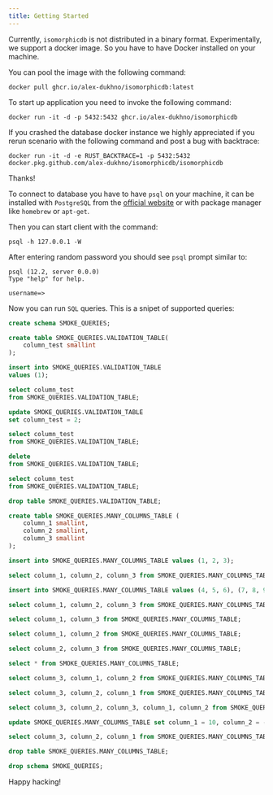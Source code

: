 ```yaml
---
title: Getting Started
---
```


Currently, `isomorphicdb` is not distributed in a binary format. Experimentally, we
support a docker image. So you have to have Docker installed on your machine.

You can pool the image with the following command:

```shell
docker pull ghcr.io/alex-dukhno/isomorphicdb:latest
```

To start up application you need to invoke the following command:

```shell
docker run -it -d -p 5432:5432 ghcr.io/alex-dukhno/isomorphicdb
```

If you crashed the database docker instance we highly appreciated if you rerun
scenario with the following command and post a bug with backtrace:

```shell
docker run -it -d -e RUST_BACKTRACE=1 -p 5432:5432 docker.pkg.github.com/alex-dukhno/isomorphicdb/isomorphicdb
```
Thanks!

To connect to database you have to have `psql` on your machine, it can be installed
with `PostgreSQL` from the [official website](https://www.postgresql.org) or with
package manager like `homebrew` or `apt-get`.

Then you can start client with the command:

```shell
psql -h 127.0.0.1 -W
```

After entering random password you should see `psql` prompt similar to:

```shell
psql (12.2, server 0.0.0)
Type "help" for help.

username=>
```

Now you can run `SQL` queries. This is a snipet of supported queries:

```sql
create schema SMOKE_QUERIES;

create table SMOKE_QUERIES.VALIDATION_TABLE(
    column_test smallint
);

insert into SMOKE_QUERIES.VALIDATION_TABLE
values (1);

select column_test
from SMOKE_QUERIES.VALIDATION_TABLE;

update SMOKE_QUERIES.VALIDATION_TABLE
set column_test = 2;

select column_test
from SMOKE_QUERIES.VALIDATION_TABLE;

delete
from SMOKE_QUERIES.VALIDATION_TABLE;

select column_test
from SMOKE_QUERIES.VALIDATION_TABLE;

drop table SMOKE_QUERIES.VALIDATION_TABLE;

create table SMOKE_QUERIES.MANY_COLUMNS_TABLE (
    column_1 smallint,
    column_2 smallint,
    column_3 smallint
);

insert into SMOKE_QUERIES.MANY_COLUMNS_TABLE values (1, 2, 3);

select column_1, column_2, column_3 from SMOKE_QUERIES.MANY_COLUMNS_TABLE;

insert into SMOKE_QUERIES.MANY_COLUMNS_TABLE values (4, 5, 6), (7, 8, 9);

select column_1, column_2, column_3 from SMOKE_QUERIES.MANY_COLUMNS_TABLE;

select column_1, column_3 from SMOKE_QUERIES.MANY_COLUMNS_TABLE;

select column_1, column_2 from SMOKE_QUERIES.MANY_COLUMNS_TABLE;

select column_2, column_3 from SMOKE_QUERIES.MANY_COLUMNS_TABLE;

select * from SMOKE_QUERIES.MANY_COLUMNS_TABLE;

select column_3, column_1, column_2 from SMOKE_QUERIES.MANY_COLUMNS_TABLE;

select column_3, column_2, column_1 from SMOKE_QUERIES.MANY_COLUMNS_TABLE;

select column_3, column_2, column_3, column_1, column_2 from SMOKE_QUERIES.MANY_COLUMNS_TABLE;

update SMOKE_QUERIES.MANY_COLUMNS_TABLE set column_1 = 10, column_2 = -20, column_3 = 30;

select column_3, column_2, column_1 from SMOKE_QUERIES.MANY_COLUMNS_TABLE;

drop table SMOKE_QUERIES.MANY_COLUMNS_TABLE;

drop schema SMOKE_QUERIES;
```

Happy hacking!
